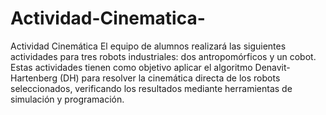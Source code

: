 # Actividad-Cinematica-
Actividad Cinemática 
El equipo de alumnos realizará las siguientes actividades para tres robots industriales: dos antropomórficos y un cobot. Estas actividades tienen como objetivo aplicar el algoritmo Denavit-Hartenberg (DH) para resolver la cinemática directa de los robots seleccionados, verificando los resultados mediante herramientas de simulación y programación.
